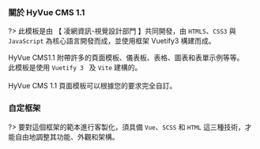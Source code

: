<!-- ![](../img-intro.jpg) -->

### 關於 HyVue CMS 1.1

?> 此模板是由 【 凌網資訊-視覺設計部門 】共同開發，由 `HTML5`、`CSS3` 與 `JavaScript` 為核心語言開發而成，並使用框架 Vuetify3 構建而成。

HyVue CMS1.1 附帶許多的頁面模板、儀表板、表格、圖表和表單示例等等。<br/>
此模板是使用 `Vuetify 3 ` 及 `Vite` 建構的。<br/>
<br/>
HyVue CMS 1.1 頁面模板可以根據您的要求完全自訂。<br/>

### 自定框架

?> 要對這個框架的範本進行客製化，須具備 `Vue`、`SCSS` 和 `HTML` 這三種技術，才能自由地調整其功能、外觀和架構。

